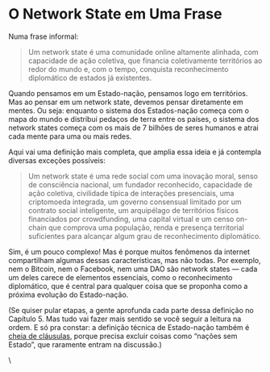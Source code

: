 # O Network State em Uma Frase

Numa frase informal:

> Um network state é uma comunidade online altamente alinhada, com capacidade de ação coletiva, que financia coletivamente territórios ao redor do mundo e, com o tempo, conquista reconhecimento diplomático de estados já existentes.

Quando pensamos em um Estado-nação, pensamos logo em territórios. Mas ao pensar em um network state, devemos pensar diretamente em mentes. Ou seja: enquanto o sistema dos Estados-nação começa com o mapa do mundo e distribui pedaços de terra entre os países, o sistema dos network states começa com os mais de 7 bilhões de seres humanos e atrai cada mente para uma ou mais redes.

Aqui vai uma definição mais completa, que amplia essa ideia e já contempla diversas exceções possíveis:

> Um network state é uma rede social com uma inovação moral, senso de consciência nacional, um fundador reconhecido, capacidade de ação coletiva, civilidade típica de interações presenciais, uma criptomoeda integrada, um governo consensual limitado por um contrato social inteligente, um arquipélago de territórios físicos financiados por crowdfunding, uma capital virtual e um censo on-chain que comprova uma população, renda e presença territorial suficientes para alcançar algum grau de reconhecimento diplomático.

Sim, é um pouco complexo! Mas é porque muitos fenômenos da internet compartilham algumas dessas características, mas não todas. Por exemplo, nem o Bitcoin, nem o Facebook, nem uma DAO são network states — cada um deles carece de elementos essenciais, como o reconhecimento diplomático, que é central para qualquer coisa que se proponha como a próxima evolução do Estado-nação.

(Se quiser pular etapas, a gente aprofunda cada parte dessa definição no Capítulo 5. Mas tudo vai fazer mais sentido se você seguir a leitura na ordem. E só pra constar: a definição técnica de Estado-nação também é [cheia de cláusulas](https://archive.ph/weQQ0), porque precisa excluir coisas como “nações sem Estado”, que raramente entram na discussão.)

\
